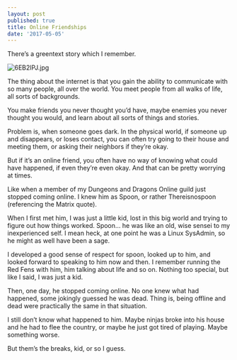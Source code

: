 ```yaml
---
layout: post
published: true
title: Online Friendships
date: '2017-05-05'
---
```

There’s a greentext story which I remember.

![6EB2lPJ.jpg]({{site.baseurl}}/img/6EB2lPJ.jpg)

The thing about the internet is that you gain the ability to communicate with so many people, all over the world. You meet people from all walks of life, all sorts of backgrounds.

You make friends you never thought you’d have, maybe enemies you never thought you would, and learn about all sorts of things and stories.

Problem is, when someone goes dark. In the physical world, if someone up and disappears, or loses contact, you can often try going to their house and meeting them, or asking their neighbors if they’re okay.

But if it’s an online friend, you often have no way of knowing what could have happened, if even they’re even okay. And that can be pretty worrying at times.

Like when a member of my Dungeons and Dragons Online guild just stopped coming online. I knew him as Spoon, or rather Thereisnospoon (referencing the Matrix quote).

When I first met him, I was just a little kid, lost in this big world and trying to figure out how things worked. Spoon… he was like an old, wise sensei to my inexperienced self. I mean heck, at one point he was a Linux SysAdmin, so he might as well have been a sage.

I developed a good sense of respect for spoon, looked up to him, and looked forward to speaking to him now and then. I remember running the Red Fens with him, him talking about life and so on. Nothing too special, but like I said, I was just a kid.

Then, one day, he stopped coming online. No one knew what had happened, some jokingly guessed he was dead. Thing is, being offline and dead were practically the same in that situation.

I still don’t know what happened to him. Maybe ninjas broke into his house and he had to flee the country, or maybe he just got tired of playing. Maybe something worse.

But them’s the breaks, kid, or so I guess.
